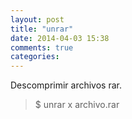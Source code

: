 ```yaml
---
layout: post
title: "unrar"
date: 2014-04-03 15:38
comments: true
categories: 
---
```

Descomprimir archivos rar.

>$ unrar x archivo.rar

